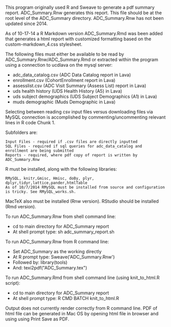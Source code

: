   This program originally used R and Sweave to generate a pdf summary report. ADC_Summary.Rnw generates this report. This file should be at the root level of the ADC_Summary directory.  ADC_Summary.Rnw has not been updated since 2014.
  
  As of 10-17-14 a R Markdown version ADC_Summary.Rmd was been added that generates a html report with customized formatting based on the custom-markdown_4.css stylesheet.
  
  The following files must either be available to be read by ADC_Summary.Rnw/ADC_Summary.Rmd or extracted within the program using a connection to ucdlava on the mysql server:
  
  * adc_data_catalog.csv (ADC Data Catalog report in Lava)
  * enrollment.csv (CohortEnrollment report in Lava)
  * assesslist.csv (ADC Visit Summary (Assess List) report in Lava)
  * uds health history (UDS Health History (A5) in Lava)
  * uds subject demographics (UDS Subject Demographics (A1) in Lava)
  * muds demographic (Muds Demographic in Lava)
  
  
  Selecting between reading csv input files versus downloading files via MySQL
  connection is accomplished by commenting/uncommenting relevant lines in
  R code Chunk 1.
  
Subfolders are: 
  
    Input Files - required if .csv files are directly inputted
    SQL Files - required if sql queries for adc_data_catalog and enrollment are being submitted
    Reports - required, where pdf copy of report is written by ADC_Summary.Rnw

R must be installed, along with the following libraries: 
    
    RMySQL, knitr,Gmisc, Hmisc, doBy, plyr, dplyr,tidyr,lattice,pander,htmlTable
    As of 10/7/2014 RMySQL must be installed from source and configuration is tricky. See RMySQL_works.sh.
MacTeX also must be installed (Rnw version).
RStudio should be installed (Rmd version).

To run ADC_Summary.Rnw from shell command line:

  * cd to main directory for ADC_Summary report
  * At shell prompt type: sh adc_summary_report.sh
  
To run ADC_Summary.Rnw from R command line:

  * Set ADC_Summary as the working  directly
  * At R prompt type: Sweave('ADC_Summary.Rnw')
  * Followed by: library(tools)
  * And: texi2pdf("ADC_Summary.tex")

To run ADC_Summary.Rmd from shell command line (using knit_to_html.R script):

  * cd to main directory for ADC_Summary report
  * At shell prompt type: R CMD BATCH knit_to_html.R
  
Output does not currently render correctly from R command line. PDF of html file
can be generated in Mac OS by opening html file in browser and using using 
Print Save as PDF.

